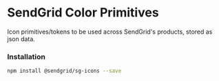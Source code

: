 # SendGrid Color Primitives

Icon primitives/tokens to be used across SendGrid's products, stored as json data.

### Installation
```sh
npm install @sendgrid/sg-icons --save
```
